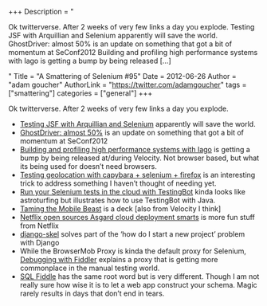 +++
Description = "<p>Ok twitterverse. After 2 weeks of very few links a day you explode. Testing JSF with Arquillian and Selenium apparently will save the world. GhostDriver: almost 50% is an update on something that got a bit of momentum at SeConf2012 Building and profiling high performance systems with Iago is getting a bump by being released […]</p>"
Title = "A Smattering of Selenium #95"
Date = 2012-06-26
Author = "adam goucher"
AuthorLink = "https://twitter.com/adamgoucher"
tags = ["smattering"]
categories = ["general"]
+++

<p>Ok twitterverse. After 2 weeks of very few links a day you explode.</p>
<ul>
<li><a href="http://www.slideshare.net/lfryc/testing-jsf-with-arquillian-and-selenium">Testing JSF with Arquillian and Selenium</a> apparently will save the world.</li>
<li><a href="http://blog.ivandemarino.me/2012/06/26/GhostDriver-almost-50">GhostDriver: almost 50%</a> is an update on something that got a bit of momentum at SeConf2012</li>
<li><a href="http://engineering.twitter.com/2012/06/building-and-profiling-high-performance.html">Building and profiling high performance systems with Iago</a> is getting a bump by being released at/during Velocity. Not browser based, but what its being used for doesn&#8217;t need browsers.</li>
<li><a href="http://grosser.it/2012/04/19/testing-geolocation-with-capybara-selenium-firefox/">Testing geolocation with capybara + selenium + firefox</a> is an interesting trick to address something I haven&#8217;t thought of needing yet.</li>
<li><a href="http://selenium.polteq.com/en/run-your-selenium-tests-in-the-cloud-with-testingbot/">Run your Selenium tests in the cloud with TestingBot</a> kinda looks like astroturfing but illustrates how to use TestingBot with Java.</li>
<li><a href="http://www.slideshare.net/patrickmeenan/velocity-2012-taming-the-mobile-beast">Taming the Mobile Beast</a> is a deck [also from Velocity I think]</li>
<li><a href="http://gigaom.com/cloud/netflix-open-sources-asgard-cloud-deployment-smarts/">Netflix open sources Asgard cloud deployment smarts</a> is more fun stuff from Netflix</li>
<li><a href="http://docs.django-skel.org/en/latest/index.html">django-skel</a> solves part of the &#8216;how do I start a new project&#8217; problem with Django</li>
<li>While the BrowserMob Proxy is kinda the default proxy for Selenium, <a href="http://fiddler2.com/book/">Debugging with Fiddler</a> explains a proxy that is getting more commonplace in the manual testing world.</li>
<li><a href="http://sqlfiddle.com/">SQL Fiddle</a> has the same root word but is very different. Though I am not really sure how wise it is to let a web app construct your schema. Magic rarely results in days that don&#8217;t end in tears.</li>
</ul>


